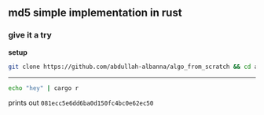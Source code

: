## md5 simple implementation in rust

### give it a try

**setup**

```bash
git clone https://github.com/abdullah-albanna/algo_from_scratch && cd algo_from_scratch/md5
```

---

```bash
echo "hey" | cargo r 
```
prints out ```081ecc5e6dd6ba0d150fc4bc0e62ec50```

